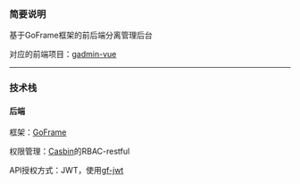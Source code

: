 ### 简要说明

基于GoFrame框架的前后端分离管理后台


对应的前端项目：[gadmin-vue](https://github.com/zhwei820/gadmin-vue)


----

### 技术栈

#### 后端

框架：[GoFrame](https://github.com/gogf/gf)


权限管理：[Casbin](https://github.com/casbin/casbin)的RBAC-restful

API授权方式：JWT，使用[gf-jwt](https://github.com/gogf/gf-jwt)

